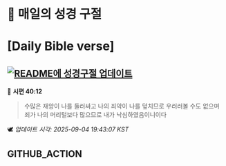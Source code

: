 # 🙏 매일의 성경 구절
# [Daily Bible verse]
## [![README에 성경구절 업데이트](https://github.com/DONGSUKA/first_test/actions/workflows/update-readme-bible.yml/badge.svg)](https://github.com/DONGSUKA/first_test/actions/workflows/update-readme-bible.yml)
<!-- START_BIBLE_VERSE -->
📖 **시편 40:12**
> 수많은 재앙이 나를 둘러싸고 나의 죄악이 나를 덮치므로 우러러볼 수도 없으며 죄가 나의 머리털보다 많으므로 내가 낙심하였음이니이다

🕊️ _업데이트 시각: 2025-09-04 19:43:07 KST_
  <!-- END_BIBLE_VERSE -->
## GITHUB_ACTION
